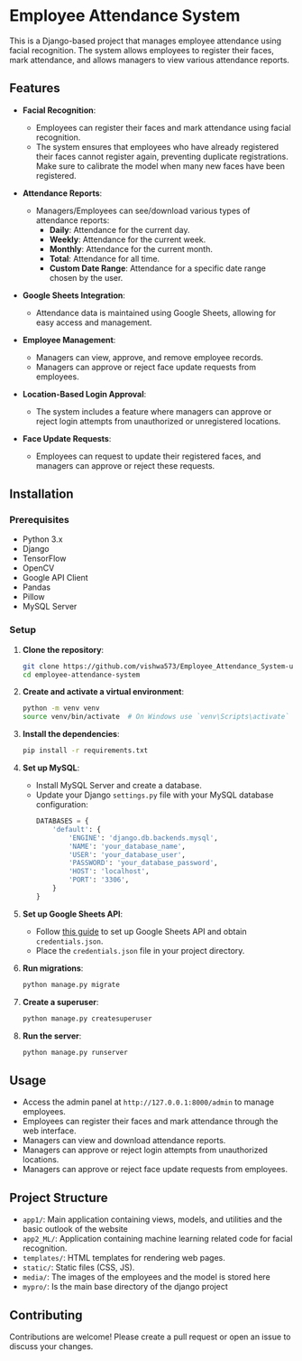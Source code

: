 # Employee Attendance System

This is a Django-based project that manages employee attendance using facial recognition. The system allows employees to register their faces, mark attendance, and allows managers to view various attendance reports.

## Features

- **Facial Recognition**: 
  - Employees can register their faces and mark attendance using facial recognition. 
  - The system ensures that employees who have already registered their faces cannot register again, preventing duplicate registrations. Make sure to calibrate the model when many new faces have been registered.

- **Attendance Reports**: 
  - Managers/Employees can see/download various types of attendance reports:
    - **Daily**: Attendance for the current day.
    - **Weekly**: Attendance for the current week.
    - **Monthly**: Attendance for the current month.
    - **Total**: Attendance for all time.
    - **Custom Date Range**: Attendance for a specific date range chosen by the user.

- **Google Sheets Integration**: 
  - Attendance data is maintained using Google Sheets, allowing for easy access and management.

- **Employee Management**: 
  - Managers can view, approve, and remove employee records.
  - Managers can approve or reject face update requests from employees.

- **Location-Based Login Approval**: 
  - The system includes a feature where managers can approve or reject login attempts from unauthorized or unregistered locations.

- **Face Update Requests**: 
  - Employees can request to update their registered faces, and managers can approve or reject these requests.


## Installation

### Prerequisites

- Python 3.x
- Django
- TensorFlow
- OpenCV
- Google API Client
- Pandas
- Pillow
- MySQL Server

### Setup

1. **Clone the repository**:
    ```sh
    git clone https://github.com/vishwa573/Employee_Attendance_System-using-facial-recognition-.git
    cd employee-attendance-system
    ```

2. **Create and activate a virtual environment**:
    ```sh
    python -m venv venv
    source venv/bin/activate  # On Windows use `venv\Scripts\activate`
    ```

3. **Install the dependencies**:
    ```sh
    pip install -r requirements.txt
    ```

4. **Set up MySQL**:
    - Install MySQL Server and create a database.
    - Update your Django `settings.py` file with your MySQL database configuration:
      ```python
      DATABASES = {
          'default': {
              'ENGINE': 'django.db.backends.mysql',
              'NAME': 'your_database_name',
              'USER': 'your_database_user',
              'PASSWORD': 'your_database_password',
              'HOST': 'localhost',
              'PORT': '3306',
          }
      }
      ```

5. **Set up Google Sheets API**:
    - Follow [this guide](https://developers.google.com/sheets/api/quickstart/python) to set up Google Sheets API and obtain `credentials.json`.
    - Place the `credentials.json` file in your project directory.

6. **Run migrations**:
    ```sh
    python manage.py migrate
    ```

7. **Create a superuser**:
    ```sh
    python manage.py createsuperuser
    ```

8. **Run the server**:
    ```sh
    python manage.py runserver
    ```

## Usage

- Access the admin panel at `http://127.0.0.1:8000/admin` to manage employees.
- Employees can register their faces and mark attendance through the web interface.
- Managers can view and download attendance reports.
- Managers can approve or reject login attempts from unauthorized locations.
- Managers can approve or reject face update requests from employees.

## Project Structure

- `app1/`: Main application containing views, models, and utilities and the basic outlook of the website
- `app2_ML/`: Application containing machine learning related code for facial recognition.
- `templates/`: HTML templates for rendering web pages.
- `static/`: Static files (CSS, JS).
- `media/`: The images of the employees and the model is stored here
- `mypro/`: Is the main base directory of the django project

## Contributing

Contributions are welcome! Please create a pull request or open an issue to discuss your changes.

